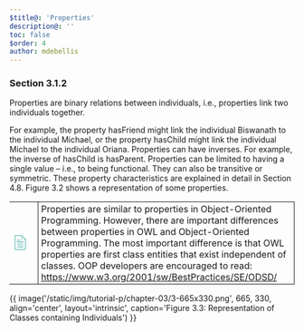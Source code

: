 ```yaml
---
$title@: 'Properties'
description@: ''
toc: false
$order: 4
author: mdebellis
---
```


### Section 3.1.2

Properties are binary relations between individuals, i.e., properties link two individuals together.

For example, the property hasFriend might link the individual Biswanath to the individual Michael, or the property hasChild might link the individual Michael to the individual Oriana.
Properties can have inverses.
For example, the inverse of hasChild is hasParent.
Properties can be limited to having a single value – i.e., to being functional.
They can also be transitive or symmetric.
These property characteristics are explained in detail in Section 4.8.
Figure 3.2 shows a representation of some properties.

<table style="width:100%"><tr>
<td style="width:10%; border: none;">
<svg version="1.0" xmlns="http://www.w3.org/2000/svg" viewBox="0 0 96 123" height="70%" width="70%" preserveAspectRatio="xMidYMid meet">
<g transform="translate(0.000000,123.000000) scale(0.100000,-0.100000)" fill="#009485" stroke="#009485">
<path d="M60 620 l0 -510 385 0 385 0 0 373 0 372 -138 138 -137 137 -248 0 -247 0 0 -510z m480 350 l0 -130 130 0 130 0 0 -350 0 -350 -355 0 -355 0 0 480 0 480 225 0 225 0 0 -130z m135 0 l110 -110 -113 0 -112 0 0 110 c0 61 1 110 3 110 1 0 52 -49 112 -110z"/>
<path d="M190 785 c0 -12 20 -15 120 -15 100 0 120 3 120 15 0 13 -20 15 -120 15 -100 0 -120 -2 -120 -15z"/>
<path d="M190 685 c0 -13 35 -15 255 -15 220 0 255 2 255 15 0 13 -35 15 -255 15 -220 0 -255 -2 -255 -15z"/>
<path d="M190 580 c0 -6 92 -10 255 -10 163 0 255 4 255 10 0 6 -92 10 -255 10 -163 0 -255 -4 -255 -10z"/>
<path d="M190 480 c0 -6 92 -10 255 -10 163 0 255 4 255 10 0 6 -92 10 -255 10 -163 0 -255 -4 -255 -10z"/>
<path d="M190 380 c0 -6 92 -10 255 -10 163 0 255 4 255 10 0 6 -92 10 -255 10 -163 0 -255 -4 -255 -10z"/>
<path d="M192 278 c4 -10 66 -14 256 -16 220 -2 252 0 252 13 0 13 -34 15 -256 15 -200 0 -255 -3 -252 -12z"/>
</g>
</svg>
</td>
<td style="width:90%; border: 1px solid; padding: 2px 0px 2px 5px;">
Properties are similar to properties in Object-Oriented Programming.
However, there are important differences between properties in OWL and Object-Oriented Programming.
The most important difference is that OWL properties are first class entities that exist independent of classes.
OOP developers are encouraged to read: <a href="https://www.w3.org/2001/sw/BestPractices/SE/ODSD/" target="_blank" rel="noopener noreferrer">https://www.w3.org/2001/sw/BestPractices/SE/ODSD/</a>
</td>
</tr></table>

{{ image('/static/img/tutorial-p/chapter-03/3-665x330.png', 665, 330, align='center', layout='intrinsic', caption='Figure 3.3: Representation of Classes containing Individuals') }}
